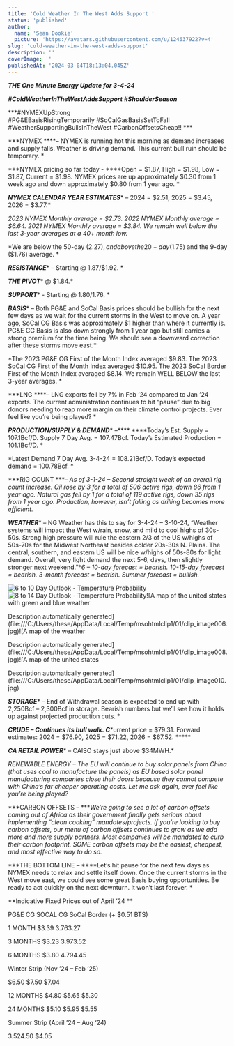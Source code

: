 ```yaml
---
title: 'Cold Weather In The West Adds Support '
status: 'published'
author:
  name: 'Sean Dookie'
  picture: 'https://avatars.githubusercontent.com/u/124637922?v=4'
slug: 'cold-weather-in-the-west-adds-support'
description: ''
coverImage: ''
publishedAt: '2024-03-04T18:13:04.045Z'
---
```


***THE One Minute Energy Update for 3-4-24***

***\#ColdWeatherInTheWestAddsSupport #ShoulderSeason***

***\#NYMEXUpStrong #PG&EBasisRisingTemporarily #SoCalGasBasisSetToFall #WeatherSupportingBullsInTheWest #CarbonOffsetsCheap!! ***

***NYMEX ****– NYMEX is running hot this morning as demand increases and supply falls. Weather is driving demand. This current bull ruin should be temporary. *

***NYMEX pricing so far today - ****Open = $1.87, High = $1.98, Low = $1.87, Current = $1.98. NYMEX prices are up approximately $0.30 from 1 week ago and down approximately $0.80 from 1 year ago. *

***NYMEX CALENDAR YEAR ESTIMATES**** – 2024 = $2.51, 2025 = $3.45, 2026 = $3.77.*

*2023 NYMEX Monthly average = $2.73. 2022 NYMEX Monthly average = $6.64. 2021 NYMEX Monthly average = $3.84. We remain well below the last 3-year averages at a 40+ month low.*

*We are below the 50-day ($2.27), and above the 20-day ($1.75) and the 9-day ($1.76) average. *

***RESISTANCE**** – Starting @ 1.87/$1.92. *

***THE PIVOT**** @ $1.84.*

***SUPPORT**** - Starting @ $1.80/$1.76. *

***BASIS**** – Both PG&E and SoCal Basis prices should be bullish for the next few days as we wait for the current storms in the West to move on. A year ago, SoCal CG Basis was approximately $1 higher than where it currently is. PG&E CG Basis is also down strongly from 1 year ago but still carries a strong premium for the time being. We should see a downward correction after these storms move east.*

*The 2023 PG&E CG First of the Month Index averaged $9.83. The 2023 SoCal CG First of the Month Index averaged $10.95. The 2023 SoCal Border First of the Month Index averaged $8.14. We remain WELL BELOW the last 3-year averages. *

***LNG ****– LNG exports fell by 7% in Feb ‘24 compared to Jan ’24 exports. The current administration continues to hit “pause” due to big donors needing to reap more margin on their climate control projects. Ever feel like you’re being played? *

***PRODUCTION/SUPPLY & DEMAND**** –**** ****Today’s Est. Supply = 107.1Bcf/D. Supply 7 Day Avg. = 107.47Bcf. Today’s Estimated Production = 101.1Bcf/D. *

*Latest Demand 7 Day Avg. 3-4-24 = 108.21Bcf/D. Today’s expected demand = 100.78Bcf. *

***RIG COUNT ****– As of 3-1-24 – Second straight week of an overall rig count increase. Oil rose by 3 for a total of 506 active rigs, down 86 from 1 year ago. Natural gas fell by 1 for a total of 119 active rigs, down 35 rigs from 1 year ago. Production, however, isn’t falling as drilling becomes more efficient.*

***WEATHER**** – NG Weather has this to say for 3-4-24 – 3-10-24, “Weather systems will impact the West w/rain, snow, and mild to cool highs of 30s-50s. Strong high pressure will rule the eastern 2/3 of the US w/highs of 50s-70s for the Midwest Northeast besides colder 20s-30s N. Plains. The central, southern, and eastern US will be nice w/highs of 50s-80s for light demand. Overall, very light demand the next 5-6, days, then slightly stronger next weekend.”**6 – 10-day forecast = bearish. 10-15-day forecast = bearish. 3-month forecast = bearish. Summer forecast = bullish.*

![6 to 10 Day Outlook - Temperature Probability](file:///C:/Users/these/AppData/Local/Temp/msohtmlclip1/01/clip_image002.jpg)![8 to 14 Day Outlook - Temperature Probability](file:///C:/Users/these/AppData/Local/Temp/msohtmlclip1/01/clip_image004.jpg)![A map of the united states with green and blue weather

Description automatically generated](file:///C:/Users/these/AppData/Local/Temp/msohtmlclip1/01/clip_image006.jpg)![A map of the weather

Description automatically generated](file:///C:/Users/these/AppData/Local/Temp/msohtmlclip1/01/clip_image008.jpg)![A map of the united states

Description automatically generated](file:///C:/Users/these/AppData/Local/Temp/msohtmlclip1/01/clip_image010.jpg)

***STORAGE**** – End of Withdrawal season is expected to end up with 2,250Bcf – 2,300Bcf in storage. Bearish numbers but we’ll see how it holds up against projected production cuts. *

***CRUDE – ****Continues its bull walk.**** C****urrent price = $79.31. Forward estimates: 2024 = $76.90, 2025 = $71.22, 2026 = $67.52. *****

***CA RETAIL POWER**** – CAISO stays just above $34MWH.*

*RENEWABLE ENERGY – The EU will continue to buy solar panels from China (that uses coal to manufacture the panels) as EU based solar panel manufacturing companies close their doors because they cannot compete with China’s far cheaper operating costs. Let me ask again, ever feel like you’re being played?*

***CARBON OFFSETS – ****We’re going to see a lot of carbon offsets coming out of Africa as their government finally gets serious about implementing “clean cooking” mandates/projects. If you’re looking to buy carbon offsets, our menu of carbon offsets continues to grow as we add more and more supply partners. Most companies will be mandated to curb their carbon footprint. SOME carbon offsets may be the easiest, cheapest, and most effective way to do so.*

***THE BOTTOM LINE – ****Let’s hit pause for the next few days as NYMEX needs to relax and settle itself down. Once the current storms in the West move east, we could see some great Basis buying opportunities. Be ready to act quickly on the next downturn. It won’t last forever. *

**Indicative Fixed Prices out of April ’24 **

PG&E CG SOCAL CG SoCal Border (+ $0.51 BTS)

1 MONTH $3.39 $3.76 $3.27

3 MONTHS $3.23 $3.97 $3.52

6 MONTHS $3.80 $4.79 $4.45

Winter Strip (Nov ’24 – Feb ’25)

$6.50 $7.50 $7.04

12 MONTHS $4.80 $5.65 $5.30

24 MONTHS $5.10 $5.95 $5.55

Summer Strip (April ’24 – Aug ‘24)

$3.52 $4.50 $4.05





